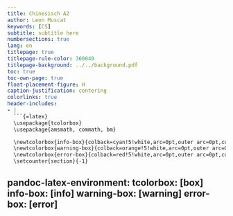 ```yaml
---
title: Chinesisch A2
author: Leon Muscat
keywords: [CS]
subtitle: subtitle here
numbersections: true
lang: en
titlepage: true
titlepage-rule-color: 360049
titlepage-background: ../../background.pdf
toc: true
toc-own-page: true
float-placement-figure: H
caption-justification: centering
colorlinks: true
header-includes:
- |
  ```{=latex}
  \usepackage{tcolorbox}
  \usepackage{amsmath, commath, bm}

  \newtcolorbox{info-box}{colback=cyan!5!white,arc=0pt,outer arc=0pt,colframe=cyan!60!black}
  \newtcolorbox{warning-box}{colback=orange!5!white,arc=0pt,outer arc=0pt,colframe=orange!80!black}
  \newtcolorbox{error-box}{colback=red!5!white,arc=0pt,outer arc=0pt,colframe=red!75!black}
  \setcounter{section}{-1}
  ```
pandoc-latex-environment:
tcolorbox: [box]
info-box: [info]
warning-box: [warning]
error-box: [error]
---
```


